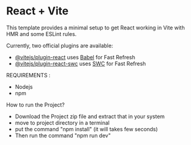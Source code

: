 # React + Vite

This template provides a minimal setup to get React working in Vite with HMR and some ESLint rules.

Currently, two official plugins are available:

- [@vitejs/plugin-react](https://github.com/vitejs/vite-plugin-react/blob/main/packages/plugin-react/README.md) uses [Babel](https://babeljs.io/) for Fast Refresh
- [@vitejs/plugin-react-swc](https://github.com/vitejs/vite-plugin-react-swc) uses [SWC](https://swc.rs/) for Fast Refresh

REQUIREMENTS :
  - Nodejs
  - npm

How to run the Project? 
  - Download the Project zip file and extract that in your system
  - move to project directory in a terminal
  - put the command "npm install" (it will takes few seconds)
  - Then run the command "npm run dev"
    
